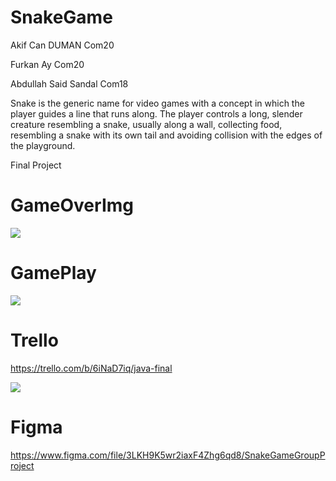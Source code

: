 # SnakeGame
Akif Can DUMAN  Com20

Furkan Ay  Com20

Abdullah Said Sandal  Com18

Snake is the generic name for video games with a concept in which the player guides a line that runs along. The player controls a long, slender creature resembling a snake, usually along a wall, collecting food, resembling a snake with its own tail and avoiding collision with the edges of the playground.

Final Project 
# GameOverImg

<img src="https://user-images.githubusercontent.com/74255322/117653633-e2c59900-b151-11eb-8e91-376aff15795a.jpg">

# GamePlay

<img src="https://user-images.githubusercontent.com/72707885/117653973-ee977680-b1b6-11eb-8d03-3f0a642b60b2.jpg">

# Trello

https://trello.com/b/6iNaD7iq/java-final

<img src="https://user-images.githubusercontent.com/72707885/117654782-0f140080-b1b8-11eb-8e0f-dd35cbbbc246.jpg">

# Figma

https://www.figma.com/file/3LKH9K5wr2iaxF4Zhg6qd8/SnakeGameGroupProject
